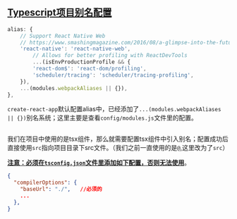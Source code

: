 ## [Typescript项目别名配置](https://zhuanlan.zhihu.com/p/298189197)

```js
alias: {
    // Support React Native Web
    // https://www.smashingmagazine.com/2016/08/a-glimpse-into-the-future-with-react-native-for-web/
    'react-native': 'react-native-web',
        // Allows for better profiling with ReactDevTools
        ...(isEnvProductionProfile && {
        'react-dom$': 'react-dom/profiling',
        'scheduler/tracing': 'scheduler/tracing-profiling',
    }),
    ...(modules.webpackAliases || {}),
},
```

`create-react-app`默认配置alias中，已经添加了`...(modules.webpackAliases || {})`别名系统；这里主要是查看`config/modules.js`文件里的配置。

```

```

我们在项目中使用的是tsx组件，那么就需要配置tsx组件中引入别名；配置成功后直接使用`src`指向项目目录下src文件。（我们之前一直使用的是`@`,这里改为了`src`）

**<u>注意：必须在`tsconfig.json`文件里添加如下配置，否则无法使用</u>**。

```json
{
  "compilerOptions": {
    "baseUrl": "./",   //必须的
	...
  },
}
```

